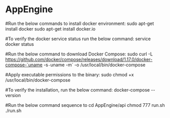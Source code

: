 # AppEngine

#Run the below commands to install docker environment:
sudo apt-get install docker
sudo apt-get install docker.io

#To verify the docker service status run the below command:
service docker status

#Run the below command to download Docker Compose:
sudo curl -L https://github.com/docker/compose/releases/download/1.17.0/docker-compose-`uname -s`-`uname -m` -o /usr/local/bin/docker-compose

#Apply executable permissions to the binary:
sudo chmod +x /usr/local/bin/docker-compose

#To verify the installation, run the below command:
docker-compose --version

#Run the below command sequence to 
cd AppEngine/api
chmod 777 run.sh
./run.sh


